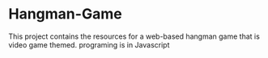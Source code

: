 # Hangman-Game

This project contains the resources for a web-based hangman game that is video game themed. programing is in Javascript
